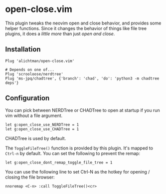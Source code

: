 # open-close.vim

This plugin tweaks the neovim open and close behavior, and provides some helper functions. Since it changes the behavior of things like file tree plugins, it does a _little more_ than just _open and close_.

## Installation

```vim
Plug 'alichtman/open-close.vim'

# Depends on one of...
Plug 'scrooloose/nerdtree'
Plug 'ms-jpq/chadtree', {'branch': 'chad', 'do': 'python3 -m chadtree deps'}
```

## Configuration

You can pick between NERDTree or CHADTree to open at startup if you run vim without a file argument.

```vim
let g:open_close_use_NERDTree = 1
let g:open_close_use_CHADTree = 1
```

CHADTree is used by default.

The `ToggleFileTree()` function is provided by this plugin. It's mapped to `Ctrl-n` by default. You can set the following to prevent the remap:

```vim
let g:open_close_dont_remap_toggle_file_tree = 1
```

You can use the following line to set Ctrl-N as the hotkey for opening / closing the file browser:

```vim
nnoremap <C-n> :call ToggleFileTree()<cr>
```
